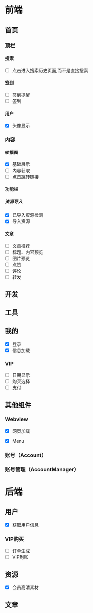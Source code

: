 # 前端

## 首页

### 顶栏

#### 搜索

- [ ] 点击进入搜索历史页面,而不是直接搜索

#### 签到

- [ ] 签到提醒
- [ ] 签到

#### 用户

- [x] 头像显示

### 内容

#### 轮播图

- [x] 基础展示
- [ ] 内容获取
- [ ] 点击跳转链接

#### 功能栏

##### 资源导入

- [x] 已导入资源检测
- [x] 导入资源

#### 文章

- [ ] 文章推荐
- [ ] 标题、内容预览
- [ ] 图片预览
- [ ] 点赞
- [ ] 评论
- [ ] 转发

## 开发



## 工具



## 我的

- [x] 登录
- [x] 信息加载

### VIP

- [ ] 日期显示
- [ ] 购买选择
- [ ] 支付

## 其他组件

### Webview

- [x] 网页加载

- [x] Menu

### 账号（Account）



### 账号管理（AccountManager）



# 后端

## 用户

- [x] 获取用户信息

### VIP购买

- [ ] 订单生成
- [ ] VIP到账

## 资源

- [x] 会员高清素材

## 文章





